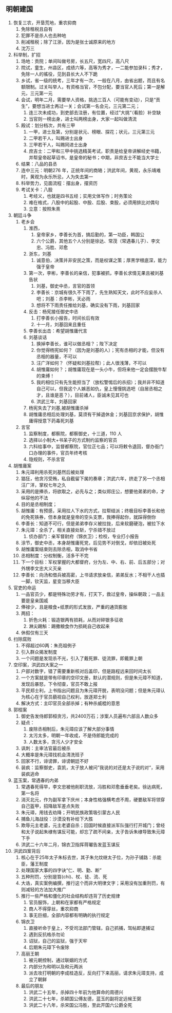 ## 明朝建国

1. 恢复三农，开垦荒地，重农抑商
   1. 免除租税且自有
   2. 犯罪不是杀人也去种地
   3. 削减租税；除了江浙，因为是张士诚原来的地方
   4. 沈万三
2. 科举制，扩招
   1. 场地：贡院；单间叫做号房，长五尺，宽四尺，高八尺
   2. 院试，童生，州县区，成绩六等，高等为秀才，一二能参加录科；秀才，免除一人的徭役，见到县长大人不下跪
   3. 乡试，省一级的统考，三年才有一次，一般在八月，由省出题，而且有名额限制。过关叫举人，有资格当官，不包分配，要当官人死后；第一是解元，三元第一元
   4. 会试，明年二月，需要举人资格，挑选三百人（可能有变动），只是“贡生”，要想当进士再过一关；会试第一名会元，三元第二元；
      1. 连三次未成功，到吏部去注册，有位置，经过”大挑“（看脸）补空缺
      2. 当官则一榜出身，进士叫两榜出身，大家一起叫做清流
   5. 殿试：划分档次，共有三甲
      1. 一甲，进士及第，分别是状元、榜眼、探花；状元，三元第三元
      2. 二甲若干人，叫赐进士出身
      3. 三甲若干人，叫赐同进士出身
      4. 庶吉士：二甲和三甲中挑选精英考试，职责是给皇帝讲解经史书籍，并帮皇帝起草诏书，是皇帝的秘书；中期，非庶吉士不能当大学士
   6. 结果：八品的县丞
   7. 连中三元：明朝276 年，正统年间的商辂；洪武年间，黄观，永乐靖难时，黄观为永乐所忌，人为失去第一
   8. 科举势力，见面流程：摆出身，摆资历
   9. 考试关卡：八股
      1. 考经义，也就是四书五经；实用文体写作；时务策论
      2. 难在格式，八股中的起股、中股、后股、束股，必须用排比对偶句
      3. 立意：按照朱熹
3. 朝廷斗争
   1. 老乡会
      1. 淮西，
         1. 皇帝家乡，李善长为首，搞后勤的，第一功臣，韩国公
         2. 六个公爵，其他五个人分别是徐达、常茂（常遇春儿子）、李文忠、冯胜、邓愈
      2. 浙东，刘基
         1. 诚意伯，决策并非安民之策，而是权谋之策；厚黑学根底深，能力强于皇帝
      3. 第一次，李彬，李善长的亲信，犯事被抓，李善长求情无果且被刘基告状
         1. 刘基，御史中丞，言官的首领
         2. 李善长：京城有很久不下雨了，先生熟知天文，此时不应妄杀人吧；刘基：杀李彬，天必雨
         3. 想将不下雨责任推给刘基，确实没有下雨，刘基回家
      4. 反击：杨宪接任御史中丞
         1. 打李善长小报告，时间长后有效
         2. 十一月，刘基回来且重任
      5. 李善长出击：希望胡惟庸代言
      6. 刘基谈话
         1. 换掉李善长，谁可以做丞相？；陛下决定
         2. 你觉得杨宪如何？（因为是刘基的人）；宪有丞相的才能，但没有丞相的器量，不可以
         3. 汪广洋如何？（怀疑和刘基拉帮）；此人很浅薄，不可以
         4. 胡惟庸如何？；胡惟庸现在是一头小牛，但将来他一定会摆脱牛犁的束缚！
         5. 我的相位只有先生能担当了（放松警惕后的杀招）；我并非不知道自己可以，但我这个人嫉恶如仇，皇上慢慢挑选吧（自居丞相之才，且谁是恶？），目前诸人，臣诚未见其可也
         6. 洪武三年，刘基回家
      7. 杨宪失去了刘基,被胡惟庸杀掉
      8. 胡惟庸丞相后处理刘基，莫须有干掉退休金；刘基回京求保护，胡惟庸得授意下药毒死刘基
   2. 言官
      1. 监察制度，都察院，都察御史，十三道，110 人
      2. 选择以小制大+书呆子的方式制约监察的官员
      3. 六科给事中，监督都察院，官位正七品；可以将敕令退回，督办衙门口办理的事件，官员年终考核
      4. 隐规则，不杀言官
4. 胡惟庸案
   1. 朱元璋利用杀死刘基然后被处理
   2. 猖狂，他贪污受贿，私自截留下属的奏章；洪武六年，挤走了另一个丞相汪广洋，掌权七年之久
   3. 采用的是捧杀，将欲取之，必先与之；类似郑庄公，想要他弟弟的命，才纵容他的不法
   4. 目的是丞相制度；
   5. 胡惟庸：有预感，采用拉人下水的方式，拉帮结派；终极目标李善长和他的免死铁券，但本身就是皇帝的空头支票，我捧得起你，就踩得倒你
   6. 李善长：知道不可行，但是弟弟李存义被拉拢，后来软磨硬泡，被拉下水
   7. 朱元璋：全杀了，相关直接处斩，宁杀错不放过
      1. 侦办部门：亲军督尉府（锦衣卫）；检校，专业打小报告
   8. 涂节，御史中丞，本身胡惟庸死党，后见势不对倒戈，却依旧被处死
   9. 胡惟庸案结束则去除丞相，取消中书省
   10. 丞相制度：分权制衡，活多干不完
   11. 下一个目标：军权掌握的大都督府，分为左、中、右、前、后五部分；对外甥李文忠大义灭亲
   12. 李善长：向汤和借兵被高密，上书请求放亲信，弟弟反水；不相干人也插一脚，钦天监，星变当移大臣
5. 官吏的命运
   1. 一品官员少，都是特殊功劳才有，打天下，救过皇帝，操纵朝政；一品主要是皇亲国戚
   2. 俸禄少，且是粮食+纸票的形式发放，严重的通货膨胀
   3. 两招：
      1. 折色火耗：锻造银两有损耗，从而对碎银多征收
      2. 淋尖踢斛：踢撒粮食作为损耗自己收起来
   4. 休假仅有三天
6. 扫除腐败
   1. 不得超过60两：朱亮祖例子
   2. 引入群众揭发制度
   3. 一个问题是发现杀不光，引入了戴死罪、徒流罪，即戴罪上朝
7. 空印案，洪武四大案之一
   1. 户部对数字，错了需要重新核对后盖印，但是路程远来回时间太长
   2. 一个方案就是带有印章的空印文册，默认的潜规则，但是朱元璋不知道，发现后暴怒，下令彻查，官员不敢上报
   3. 平民郑士利，上书指出问题且为朱元璋开脱，表明没问题；但是朱元璋认为核心在于官员藐视自己权利，放逐郑士利
   4. 解决方式：主印官员全部杀掉；有种杀威棍的意思
8. 郭桓案
   1. 御史告发侍郎郭桓贪污，共2400万石；涉案人员遍布六部且人数众多
   2. 疑点：
      1. 废除丞相制后，朱元璋应该了解大部分事情
      2. 太污太多，明朝一年收成，不是侍郎能完成的
      3. 人数太多，贪污人少才安全
   3. 讽刺：主审法官最后被杀
   4. 大概率是朱元璋找机会清洗班子
   5. 回家不行，诽谤罪，诽谤朝廷不好
   6. 装疯：监察御史，袁凯，太子放人被问”我说的对还是太子说的对“，采用装疯逃命
9. 蓝玉案，常遇春的内弟
   1. 常遇春死得早，李文忠被他削职流放，冯胜和邓愈垂垂老矣。徐达病死，第一名将
   2. 消灭北元，作为副军拿下庆州；本身性格强横考虑不周，硬要敌军将领穿自己盔甲，招降敌军差点失败
   3. 朱元璋，用钱去劝降；开明民族政策吸引蒙古人民
   4. 捕鱼儿海战役：沙漠没有补给下大胜
   5. 欺辱元主老婆，元主老婆自杀；回国时候直接派军队强行打开城门；曾经和太子说起朱棣有谋反可能，却忘了疏不间亲，太子告诉朱棣导致朱元璋下手
   6. 洪武二十六年二月，锦衣卫指挥蒋瓛告发蓝玉谋反
10. 洪武四案背后
    1. 核心在于25年太子朱标去世，其子朱允炆继太子位，为孙子铺路：杀能臣，藩王制度
    2. 处理国家大事的四字诀“仁、明、勤、断”
    3. 五种刑罚，分别是笞(chi)、杖、徒、流、死
    4. 大诰，真实案例编撰，推行这个而非大明律文字；采用没有加重刑罚，有则减轻的方法加大推广
    5. 推行一些严格和僵化的社会结构却违背了历史规律
       1. 官员服饰，上朝和在家都有严格规定
       2. 商人不得穿丝，重农抑商
       3. 事无巨细，全部内容都有明确的执行规定
    6. 锦衣卫
       1. 直接听命于皇上，不受司法部门管辖，自己抓捕，驾帖即逮捕证
       2. 遇到反抗格杀勿论
       3. 诏狱，自己的监狱，强于天牢
       4. 后期朱元璋下令废除
    7. 高丽王朝
       1. 被元朝控制，通过联姻的方式
       2. 内部分为和明以及和元两派
       3. 派去攻打明朝的李成桂造反，反向打下来高丽，请求朱元璋支持，成立了朝鲜
    8. 最后的朋友
       1. 洪武二十五年，杀掉四十年前为他算命的周德兴
       2. 洪武二十七年，杀颖国公傅友德，蓝玉的副将定远候王弼
       3. 洪武二十八年，杀宋国公冯胜，至此开国六公爵全死